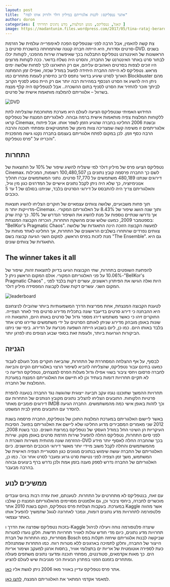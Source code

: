 ```yaml
---
layout: post
title:  "אתגר נטפליקס: לקנות אלגוריתם במיליון דולר ולזרוק אותו לפח"
author: doron
categories: [ קאגל, נטפליקס, מנוע המלצות, מדע נתונים תחרותי ]
image: https://madantunim.files.wordpress.com/2017/05/tina-rataj-berard-168378.jpg?w=960&h=1280&crop=1
---
```


צת קשה להאמין, אבל הרבה לפני שנטפליקס הפכה לאימפרייה עולמית של הזרמת סרטים וסדרות, היא הייתה חברה קטנה שהתמחתה בהשכרת סרטים ב-DVD. בשנים הראשונות של האינטרנט נטפליקס התבלטה בכך שאיפשרה שירות מהפכני, לקוחות יכלו לבחור סרט באתר האינטרנט של החברה, והסרט היה נשלח בדואר. ככה לקוחות מרוצים היו זוכים לצפות בסרטים האהובים עליהם, אם רק התארגנו לכך לפחות שלושה ימים מראש. נטפליקס לא הייתה החברה היחידה לפעול במודל שכזה, ואפילו זמן ההמתנה הארוך לסרט שיגיע בדואר נתפס לרוב כחיסרון לעומת מתחרים כמו Blockbuster מהם ניתן היה להשיג אז הסרט הנכסף במהירות רבה יותר אם רק היית נוסע לסניף הקרוב לביתך וזוכר להחזיר את הסרט לסניף בתום ההשכרה.. אבל לנטפליקס היה קלף מנצח בשרוול – אלגוריתם להמלצה מותאמת אישית של סרטים.

![DVD](https://upload.wikimedia.org/wikipedia/commons/1/1a/Netflixenvelope.jpg)

החידוש האמיתי שנטפליקס הציעה לעולם היא מערכת מתוחכמת שהצליחה לתת ללקוחות המלצות צפיה מותאמות אישית ברמה גבוהה. לאלגוריתם המנצח של נטפליקס קראו Cinemax, ובשנת 2006 החליטו בחברה שהגיע הזמן לשפר אותו. אבל פיתוח אלגוריתמים זו משימה קשה שמצריכה צוות מיומן של מתמטיקאים ומפתחי תוכנה והרבה הרבה כסף וזמן. לכן במקום לפתח אלגוריתם בעצמם בחברה נקטו גישה מהפכנית והכריזו על "פרס נטפליקס".
## התחרות

נטפליקס הציעו פרס של מיליון דולר למי שיצליח להשיג שיפור של 10% על התוצאות של Cinemax. לשם כך החברה פרסמה קובץ נתונים בן 100,480,507 רשומות, המכילות דירוגים שנתנו 480,189 משתמשים על 17,770 סרטים. נתוני המשתמשים עברו תהליך אנונימיזציה, כך שלא היה ניתן לקבל נתונים אישיים על המדרגים כגון מין וגיל, והאלגוריתם צריך היה להתבסס על דירוגי הסרטים בלבד, שניתנו בסולם של 1 עד 5 כוכבים.

תוך פחות משבועיים, שלושה צוותים עצמאיים של חוקרים הצליחו להשיג תוצאות מדוייקות יותר מ-Cinemax. ותוך שנה הושג שיפור של 8.43% על האלגוריתם המקורי. אך נדרשו שנתיים נוספות על מנת להשיג את השיפור הנדרש של 10%. כך קרה שרק בספטמבר 2009, כמעט שלוש שנים מהשקת התחרות, הוכרזה הקבוצה המנצחת: "BellKor's Pragmatic Chaos". למעשה הקבוצה הזוכה הינה התאגדות של שלושה צוותים נפרדים שהתחרו בשלבים הראשונים של התחרות, אך החליטו לאחד מוחות על מנת לזכות בפרס הראשון.  למקום השני הגיעה קבוצה בשם "The Ensemble". גם היא התאגדות של צוותים שונים.
## The winner takes it all

להפתעת השופטים בתחרות, שתי הקבוצות הגיעו בדיוק לתוצאות זהות, שיפור של 10.06% על פני האלגוריתם המקורי. אולם המקום הראשון ניתן ל-"BellKor's Pragmatic Chaos" , היות ואלה הגישו את הפיתרון ראשונים, עשרים דקות בלבד לפני המקום השני. עשרים דקות שעלו לקבוצה המפסידה מיליון דולר.

![leaderboard](https://madantunim.files.wordpress.com/2017/05/screen-shot-2017-05-08-at-10-06-08-pm-copy.png)

לטענת הקבוצה המנצחת, אחת מפריצות הדרך המשמעותיות ביותר שהובילו לניצחונם היא ההבחנה כי דירוג סרטים בדיעבד שונה בתכלית מדירוג סרטים מיד לאחר הצפייה. החוקרים זיהו כי כאשר משתמש דירג מספר גדול של סרטים באותו היום, התוצאות היו שונות באופן מובהק מדירוג שניתן לאותם הסרטים על ידי משתמשים שדירגו סרט אחד בלבד באותו היום. כמו כן, ליום בשבוע הייתה השפעה מכרעת על הדירוג. בימי שני ניתנו הביקורות הגרועות ביותר, ולעומת זאת בסופי שבוע הצופים נתו לפרגן יותר.
## הגניזה

לבסוף, על אף ההצלחה המסחררת של התחרות, שהביאה חוקרים מכל העולם לעבוד כמעט בחינם עבור נטפליקס, שהצליחה להביא לשיפור הרצוי באלגוריתם הקיים והביאה לחברה פרסום ויחסי ציבור בשווי אפילו גדול מעלות הפרס למנצחים, נטפליקס הודיעה כי לא תקיים תחרויות דומות בעתיד וכן לא תיישם את האלגוריתם המנצח במערכת ההמלצות של החברה.

תחרויות ההמשך שתוכננו נגנזו עקב תביעה ייצוגית שהוגשה נגד החברה בטענה להפרת פרטיות הלקוחות. התובעים הצליחו להצליב נתונים מקובץ הנותנים של התחרות עם דירוגים פומביים מאתר IMDB וכך לזהות באופן אישי כמה מהמשתמשים. החברה הגיעה להסדר עם התובעים מחוץ לבית המשפט.

באשר ליישום האלגוריתם במערכת המלצות התוכן של נטפליקס, החברה פרסמה בשנת 2012 שני מאמרים המסבירים מדוע החליטו שלא ליישם את האלגוריתם בפועל. הסיבות העיקריות הן השינוי החל במודל העסקי של נטפליקס במרוצת השנים. כבר בשנת 2008, לפני סיום התחרות, נטפליקס החלה להפעיל שירות הזרמת סרטים באופן מקוון. שירות ההזרמה שונה מהותית משירות השכרת ה-DVD בכך שהחברה החלה לאסוף יותר מידע מהמשתמשים והחלה לקבל משוב מיידי יותר מאשר דירוגי הכוכבים המיושנים. כיום האלגוריתם של החברה עושה שימוש בנתונים מגוונים כגון הסטוריית הצפיה האישית של המשתמש, משך זמן הצפיה לפני נטישת סרט גרוע ומעבר לסרט אחר וכו'. כמו כן, האלגוריתם של החברה נדרש לספק מענה בזמן אמת ולכן נדרש ברף ביצועים גבוהה בהרבה מבעבר.
## ממשיכים לנוע

עם זאת, בנטפליקס לא מתחרטים על התחרות. לטענתם, זאת עזרה רבות בגיוס עובדים מוכשרים לחברה, ביחסי ציבור וכן, גם אלמנטים מסויימים מהאלגוריתם המנצח כן שולבו במערכת. בעקבות הצלחת פרס נטפליקס, הוקם בשנת 2010 אתר Kaggle אשר מהווה פלטפורמה לתחרויות מדע נתונים דומות, ונמכר לאחרונה לגוגל שתמשיך להפעיל אותו כאתר עצמאי.

בזכות נטפליקס שפרצה את הדרך ו-Kaggle שיצרה פלטפורמה נוחה ויעילה לניהול תחרויות מדע נתונים, כיום מדי חודש עולות לאוויר תחרויות חדשות. חלקן נועדו למטרות מסחריות, כמו התחרות של חברת Bosch שביקשה לבנות אלגוריתם שיחזה תקלות בפס הייצור של החברה, וחלקן לתמיכה בארגונים ללא מטרות רווח. כמו התחרות שמתנהלת כעת לספירה אוטומטית של אריות ים בתצלומי אוויר, בחסות ארגון למעקב ושימור אריות הים. כך מאות אקדמאים, סטודנטים, מפתחי תוכנה ומדעני נתונים משתפים פעולה ומתחרים בזמנם הפנוי בפתרון הבעיות הכי מגניבות שיש לעולם להציע.

אתר פרס נטפליקס עדיין באוויר מאז 2006 ניתן לגשת אליו [כאן](http://www.netflixprize.com/index.html).

למאמר אקדמי המתאר את האלגוריתם המנצח, [לחצו כאן](http://www.netflixprize.com/assets/GrandPrize2009_BPC_BellKor.pdf).
